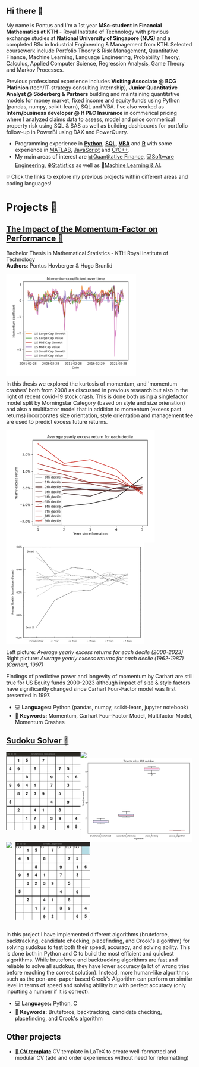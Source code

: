 ## Hi there 👋

My name is Pontus and I'm a 1st year **MSc-student in Financial Mathematics at KTH** - Royal Institute of Technology with previous exchange studies at **National University of Singapore (NUS)** and a completed BSc in Industrial Engineering & Management from KTH. Selected coursework include Portfolio Theory \& Risk Management, Quantitative Finance, Machine Learning, Language Engineering, Probability Theory, Calculus, Applied Computer Science, Regression Analysis, Game Theory and Markov Processes.

Previous professional experience includes **Visiting Associate @ BCG Platinion** (tech/IT-strategy consulting internship), **Junior Quantitative Analyst @ Söderberg & Partners** building and maintaining quantitative models for money market, fixed income and equity funds using Python (pandas, numpy, scikit-learn), SQL and VBA. I've also worked as **Intern/business developer @ If P&C Insurance** in commerical pricing where I analyzed claims data to assess, model and price commerical property risk using SQL & SAS as well as building dashboards for portfolio follow-up in PowerBI using DAX and PowerQuery.

- Programming experience in [**Python**](https://github.com/stars/PontusHovb/lists/python), [**SQL**](https://github.com/stars/PontusHovb/lists/sql), [**VBA**](https://github.com/stars/PontusHovb/lists/vba) and [**R**](https://github.com/stars/PontusHovb/lists/r) with some experience in [MATLAB](https://github.com/stars/PontusHovb/lists/matlab), [JavaScript](https://github.com/stars/PontusHovb/lists/c-c) and [C/C++](https://github.com/stars/PontusHovb/lists/c-c).
- My main areas of interest are [📊Quantitative Finance](https://github.com/stars/PontusHovb/lists/quant), [💻Software Engineering](https://github.com/stars/PontusHovb/lists/software-engineering), [⚙️Statistics](https://github.com/stars/PontusHovb/lists/statistics) as well as [🤖Machine Learning & AI](https://github.com/stars/PontusHovb/lists/machine-learning-ai).

💡 Click the links to explore my previous projects within different areas and coding languages!

# Projects 🚀
## [The Impact of the Momentum-Factor on Performance 📘](https://github.com/PontusHovb/Bachelor-Thesis)
Bachelor Thesis in Mathematical Statistics - KTH Royal Institute of Technology <br />
**Authors**: Pontus Hovberger & Hugo Brunlid <br />

<img src="https://github.com/PontusHovb/Bachelor-Thesis/blob/main/Figures/Singlefactor%20model.png" width="350" align="left"/>
<br clear="all"/>

In this thesis we explored the kurtosis of momentum, and 'momentum crashes' both from 2008 as discussed in previous research but also in the light of recent covid-19 stock crash. This is done both using a singlefactor model split by Morningstar Category (based on style and size orienation) and also a multifactor model that in addition to momentum (excess past returns) incorporates size orientation, style orientation and management fee are used to predict excess future returns. 

<img src="https://github.com/PontusHovb/Bachelor-Thesis/blob/main/Figures/Average%20Excess%20Return%20for%20each%20Decile.png" width="400" align="left"/>
<img src="https://github.com/PontusHovb/Bachelor-Thesis/blob/main/Figures/Carhart%20Four-Factor%20model.png" width="370" align="left"/>
<br clear="all"/>

Left picture: *Average yearly excess returns for each decile (2000-2023)* </br>
Right picture: *Average yearly excess returns for each decile (1962-1987) (Carhart, 1997)* </br>

Findings of predictive power and longevity of momentum by Carhart are still true for US Equity funds 2000-2023 although impact of size & style factors have significantly changed since Carhart Four-Factor model was first presented in 1997. 

- 💻 **Languages:** Python (pandas, numpy, scikit-learn, jupyter notebook)
- 🔑 **Keywords:** Momentum, Carhart Four-Factor Model, Multifactor Model, Momentum Crashes 
  
## [Sudoku Solver 🧩](https://github.com/PontusHovb/Sudoku-Solver)
<img align="left" width="200" alt="Backtracking" src="https://github.com/PontusHovb/Sudoku/blob/master/GIFs%20%26%20Graphs/bruteforce_lookahead.gif"/>
<img align="left" width="25" src="https://github.com/PontusHovb/Sudoku/assets/67122081/5818307d-976f-4cfc-9ad9-cf1ef711ceb1"/>
<img align="left" width="300" alt="Average time per sudoku" src="https://github.com/PontusHovb/Sudoku/blob/master/GIFs%20%26%20Graphs/average_time.png"/>
<img align="left" width="25" src="https://github.com/PontusHovb/Sudoku/assets/67122081/5818307d-976f-4cfc-9ad9-cf1ef711ceb1"/>
<img align="left" width="200" alt="Crook's Algorithm" src="https://github.com/PontusHovb/Sudoku/blob/master/GIFs%20%26%20Graphs/crooks_algorithm.gif"/>
<br clear="all"/></br>

In this project I have implemented different algorithms (bruteforce, backtracking, candidate checking, placefinding, and Crook's algorithm) for solving sudokus to test both their speed, accuracy, and solving ability. This is done both in Python and C to build the most efficient and quickest algorithms. While bruteforce and backtracking algorithms are fast and reliable to solve all sudokus, they have lower accuracy (a lot of wrong tries before reaching the correct solution). Instead, more human-like algorithms such as the pen-and-paper based Crook's Algorithm can perform on similar level in terms of speed and solving ability but with perfect accuracy (only inputting a number if it is correct).

- 💻 **Languages:** Python, C
- 🔑 **Keywords:** Bruteforce, backtracking, candidate checking, placefinding, and Crook's algorithm

## Other projects
- [📝 **CV template**](https://github.com/PontusHovb/CV-Template) CV template in LaTeX to create well-formatted and modular CV (add and order experiences without need for reformatting)
